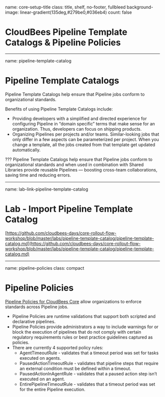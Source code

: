name: core-setup-title
class: title, shelf, no-footer, fullbleed
background-image: linear-gradient(135deg,#279be0,#036eb4)
count: false

# CloudBees Pipeline Template Catalogs & Pipeline Policies

---
name: pipeline-template-catalog

# Pipeline Template Catalogs

Pipeline Template Catalogs help ensure that Pipeline jobs conform to organizational standards.

Benefits of using Pipeline Template Catalogs include:

* Providing developers with a simplified and directed experience for configuring Pipeline in “domain specific” terms that make sense for an organization. Thus, developers can focus on shipping products.
* Organizing Pipelines per projects and/or teams. Similar-looking jobs that only differ in a few aspects can be parameterized per project. When you change a template, all the jobs created from that template get updated automatically.

???
Pipeline Template Catalogs help ensure that Pipeline jobs conform to organizational standards and when used in combination with Shared Libraries provide reusable Pipelines — boosting cross-team collaborations, saving time and reducing errors.

---
name: lab-link-pipeline-template-catalog

# Lab - Import Pipeline Template Catalog

[https://github.com/cloudbees-days/core-rollout-flow-workshop/blob/master/labs/pipeline-template-catalog/pipeline-template-catalog.md](https://github.com/cloudbees-days/core-rollout-flow-workshop/blob/master/labs/pipeline-template-catalog/pipeline-template-catalog.md)

---
name: pipeline-policies
class: compact

# Pipeline Policies

[Pipeline Policies for CloudBees Core](https://docs.cloudbees.com/docs/admin-resources/latest/pipelines-user-guide/pipeline-policies) allow organizations to enforce standards across Pipeline jobs.

* Pipeline Policies are runtime validations that support both scripted and declarative pipelines.
* Pipeline Policies provide administrators a way to include warnings for or block the execution of pipelines that do not comply with certain regulatory requirements rules or best practice guidelines captured as policies.
* There are currently 4 supported policy rules:
  * AgentTimeoutRule - validates that a timeout period was set for tasks executed on agents.
  * PausedActionTimeoutRule - validates that pipeline steps that require an external condition must be defined within a timeout.
  * PausedActionInAgentRule - validates that a paused action step isn’t executed on an agent.
  * EntirePipelineTimeoutRule - validates that a timeout period was set for the entire Pipeline execution.
